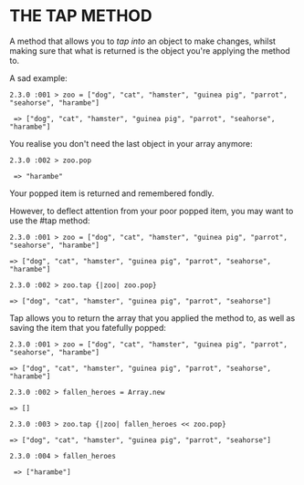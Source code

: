 THE TAP METHOD
==============
A method that allows you to <i>tap into</i> an object to make changes, whilst making sure that what is returned is the object you're applying the method to.

A sad example:

<pre><code>2.3.0 :001 > zoo = ["dog", "cat", "hamster", "guinea pig", "parrot", "seahorse", "harambe"]

 => ["dog", "cat", "hamster", "guinea pig", "parrot", "seahorse", "harambe"] </code></pre>
 
You realise you don't need the last object in your array anymore:
 
<pre><code>2.3.0 :002 > zoo.pop

 => "harambe"</code></pre>
 
 Your popped item is returned and remembered fondly.
 
 However, to deflect attention from your poor popped item, you may want to use the #tap method:
 
<pre><code>2.3.0 :001 > zoo = ["dog", "cat", "hamster", "guinea pig", "parrot", "seahorse", "harambe"]

=> ["dog", "cat", "hamster", "guinea pig", "parrot", "seahorse", "harambe"] 

2.3.0 :002 > zoo.tap {|zoo| zoo.pop}

=> ["dog", "cat", "hamster", "guinea pig", "parrot", "seahorse"]</code></pre>
 
Tap allows you to return the array that you applied the method to, as well as saving the item that you fatefully popped:
 
<pre><code>2.3.0 :001 > zoo = ["dog", "cat", "hamster", "guinea pig", "parrot", "seahorse", "harambe"]

=> ["dog", "cat", "hamster", "guinea pig", "parrot", "seahorse", "harambe"]

2.3.0 :002 > fallen_heroes = Array.new

=> [] 

2.3.0 :003 > zoo.tap {|zoo| fallen_heroes << zoo.pop}

=> ["dog", "cat", "hamster", "guinea pig", "parrot", "seahorse"]

2.3.0 :004 > fallen_heroes

 => ["harambe"]</code></pre>
